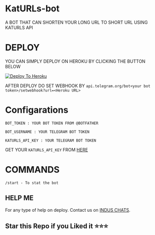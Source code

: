 # KatURLs-bot
A BOT THAT CAN SHORTEN YOUR LONG URL TO SHORT URL USING KATURLS API

# DEPLOY 
YOU CAN SIMPLY DEPLOY ON HEROKU BY CLICKING THE BUTTON BELOW

[![Deploy To Heroku](https://www.herokucdn.com/deploy/button.svg)](https://heroku.com/deploy?template=https://github.com/kashifanmolofficial/KatURLs-bot/)

AFTER DEPLOY DO SET WEBHOOK BY ``api.telegram.org/bot<your bot token>/setwebhook?url=<Heroku URL>``

# Configarations

``BOT_TOKEN : YOUR BOT TOKEN FROM @BOTFATHER``

``BOT_USERNAME : YOUR TELEGRAM BOT TOKEN``

``KATURLS_API_KEY : YOUR TELEGRAM BOT TOKEN``

GET YOUR ``KATURLS_API_KEY`` FROM [HERE](https://katurls.com/member/tools/api)
# COMMANDS

``/start - To stat the bot``


## HELP ME

For any type of help on deploy. Contact us on [INDUS CHATS](https://t.me/HackersPointOfficial).

## Star this Repo if you Liked it ⭐⭐⭐
